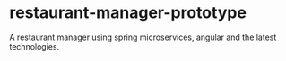 # restaurant-manager-prototype
A restaurant manager using spring microservices, angular and the latest technologies. 
